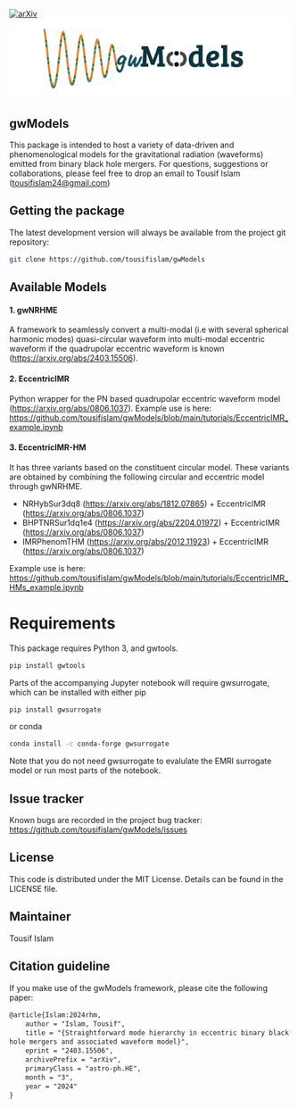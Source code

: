 [![arXiv](https://img.shields.io/badge/arXiv-2403.15506-b31b1b.svg)](https://arxiv.org/abs/2403.15506)
![alt text](gwModels.png)

## **gwModels**
This package is intended to host a variety of data-driven and phenomenological models for the gravitational radiation (waveforms) emitted from binary black hole mergers. For questions, suggestions or collaborations, please feel free to drop an email to Tousif Islam (tousifislam24@gmail.com)

## Getting the package
The latest development version will always be available from the project git repository:
```bash
git clone https://github.com/tousifislam/gwModels
```

## Available Models

#### 1. gwNRHME
A framework to seamlessly convert a multi-modal (i.e with several spherical harmonic modes) quasi-circular waveform into multi-modal eccentric waveform if the quadrupolar eccentric waveform is known (https://arxiv.org/abs/2403.15506).

#### 2. EccentricIMR 
Python wrapper for the PN based quadrupolar eccentric waveform model (https://arxiv.org/abs/0806.1037). Example use is here: https://github.com/tousifislam/gwModels/blob/main/tutorials/EccentricIMR_example.ipynb

#### 3. EccentricIMR-HM
It has three variants based on the constituent circular model. These variants are obtained by combining the following circular and eccentric model through gwNRHME.
- NRHybSur3dq8 (https://arxiv.org/abs/1812.07865) + EccentricIMR (https://arxiv.org/abs/0806.1037)
- BHPTNRSur1dq1e4 (https://arxiv.org/abs/2204.01972) + EccentricIMR (https://arxiv.org/abs/0806.1037)
- IMRPhenomTHM (https://arxiv.org/abs/2012.11923) + EccentricIMR (https://arxiv.org/abs/0806.1037)

Example use is here: https://github.com/tousifislam/gwModels/blob/main/tutorials/EccentricIMR_HMs_example.ipynb

# Requirements
This package requires Python 3, and gwtools.

```bash
pip install gwtools
```

Parts of the accompanying Jupyter notebook will require gwsurrogate, 
which can be installed with either pip

```bash
pip install gwsurrogate
```

or conda

```bash
conda install -c conda-forge gwsurrogate
```

Note that you do not need gwsurrogate to evalulate the EMRI surrogate model or 
run most parts of the notebook.


## Issue tracker
Known bugs are recorded in the project bug tracker:
https://github.com/tousifislam/gwModels/issues

## License
This code is distributed under the MIT License. Details can be found in the LICENSE file.

## Maintainer
Tousif Islam

## Citation guideline
If you make use of the gwModels framework, please cite the following paper:

```
@article{Islam:2024rhm,
    author = "Islam, Tousif",
    title = "{Straightforward mode hierarchy in eccentric binary black hole mergers and associated waveform model}",
    eprint = "2403.15506",
    archivePrefix = "arXiv",
    primaryClass = "astro-ph.HE",
    month = "3",
    year = "2024"
}
```














